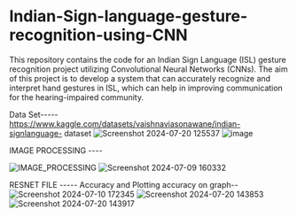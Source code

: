# Indian-Sign-language-gesture-recognition-using-CNN
This repository contains the code for an Indian Sign Language (ISL) gesture recognition project utilizing Convolutional Neural Networks (CNNs). The aim of this project is to develop a system that can accurately recognize and interpret hand gestures in ISL, which can help in improving communication for the hearing-impaired community.


Data Set-----
https://www.kaggle.com/datasets/vaishnaviasonawane/indian-signlanguage-
dataset 
![Screenshot 2024-07-20 125537](https://github.com/user-attachments/assets/b8ea173e-dac8-4051-b999-8c4e100f9ab9)
![image](https://github.com/user-attachments/assets/df36992f-65fc-4603-ba19-ec973760aa66)


IMAGE PROCESSING ----





![IMAGE_PROCESSING](https://github.com/user-attachments/assets/c3861a59-d505-45df-b942-f6c9a0ede1f0)
![Screenshot 2024-07-09 160332](https://github.com/user-attachments/assets/78f14945-61e4-4ec1-a4f6-f365edf2cef0)


RESNET FILE -----
Accuracy and Plotting accuracy on graph--
![Screenshot 2024-07-10 172345](https://github.com/user-attachments/assets/5e880d66-53bd-4e2c-8606-67a160e0358b)
![Screenshot 2024-07-20 143853](https://github.com/user-attachments/assets/4417da30-c185-4497-a61e-c3990c8ece45)
![Screenshot 2024-07-20 143917](https://github.com/user-attachments/assets/03dbd1a2-b250-4026-b364-25537b2f354b)
